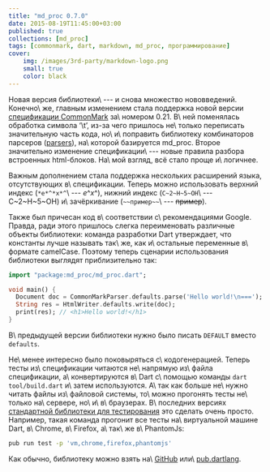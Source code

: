 ```yaml
---
title: "md_proc 0.7.0"
date: 2015-08-19T11:45:00+03:00
published: true
collections: [md_proc]
tags: [commonmark, dart, markdown, md_proc, программирование]
cover:
    img: /images/3rd-party/markdown-logo.png
    small: true
    color: black
---
```


Новая версия библиотеки\ --- и снова множество нововведений. Конечно\ же, главным изменением стала поддержка новой
версии [спецификации CommonMark][spec] за\ номером 0.21. В\ ней поменялась обработка символа ‘\t’, из-за чего пришлось
не\ только переписать значительную часть кода, но\ и\ поправить библиотеку комбинаторов парcеров ([parsers][]),
на\ которой базируется md_proc. Второе значительно изменение спецификации\ --- новые правила разбора встроенных
html-блоков. На\ мой взгляд, всё стало проще и\ логичнее.

<!--more-->

Важным дополнением стала поддержка нескольких расширений языка, отсутствующих в\ спецификации. Теперь можно использовать
верхний индекс (`*e*^*x*^`\ --- *e*^*x*^), нижний индекс (`C~2~H~5~OH`\ --- C~2~H~5~OH) и\ зачёркивание
(`~~пример~~`\ --- ~~пример~~).

Также был причесан код в\ соответствии с\ рекомендациями Google. Правда, ради этого пришлось слегка переименовать
различные объекты библиотеки: команда разработки Dart утверждает, что константы лучше называть так\ же, как и\ остальные
переменные в\ формате camelCase. Поэтому теперь сценарии использования библиотеки выглядят приблизительно так:

~~~~~dart
import "package:md_proc/md_proc.dart";

void main() {
  Document doc = CommonMarkParser.defaults.parse('Hello world!\n===');
  String res = HtmlWriter.defaults.write(doc);
  print(res); // <h1>Hello world!</h1>
}
~~~~~

В\ предыдущей версии библиотеки нужно было писать `DEFAULT` вместо `defaults`.

Не\ менее интересно было поковыряться с\ кодогенерацией. Теперь тесты из\ спецификации читаются не\ напрямую из\ файла
спецификации, а\ конвертируются в\ Dart с\ помощью команды `dart tool/build.dart` и\ затем используются. А\ так как
больше не\ нужно читать файлы из\ файловой системы, то\ можно прогонять тесты не\ только на\ сервере,
но\ и\ в\ браузерах. В\ последних версиях [стандартной библиотеки для тестирования][test] это сделать очень просто.
Например, такая команда прогонит все тесты на\ виртуальной машине Dart, в\ Chrome, в\ Firefox, а\ так\ же в\ PhantomJs:

~~~~~sh
pub run test -p 'vm,chrome,firefox,phantomjs'
~~~~~

Как обычно, библиотеку можно взять на\ [GitHub][github] или\ [pub.dartlang][pub].

[github]: https://github.com/dikmax/md_proc
[pub]: https://pub.dartlang.org/packages/md_proc
[spec]: http://spec.commonmark.org/0.21/
[parsers]: https://pub.dartlang.org/packages/parsers
[test]: https://pub.dartlang.org/packages/test
